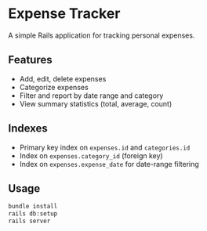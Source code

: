 # Expense Tracker 

A simple Rails application for tracking personal expenses.

## Features
- Add, edit, delete expenses
- Categorize expenses
- Filter and report by date range and category
- View summary statistics (total, average, count)

## Indexes
- Primary key index on `expenses.id` and `categories.id`
- Index on `expenses.category_id` (foreign key)
- Index on `expenses.expense_date` for date-range filtering

## Usage
```bash
bundle install
rails db:setup
rails server
